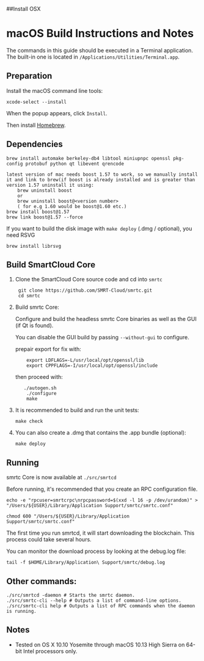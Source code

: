 ##Install OSX

macOS Build Instructions and Notes
====================================
The commands in this guide should be executed in a Terminal application.
The built-in one is located in `/Applications/Utilities/Terminal.app`.

Preparation
-----------
Install the macOS command line tools:

`xcode-select --install`

When the popup appears, click `Install`.

Then install [Homebrew](https://brew.sh).

Dependencies
----------------------

    brew install automake berkeley-db4 libtool miniupnpc openssl pkg-config protobuf python qt libevent qrencode
	
	latest version of mac needs boost 1.57 to work, so we manually install it and link to brew(if boost is already installed and is greater than version 1.57 uninstall it using: 
		brew uninstall boost
		or
		brew uninstall boost@<version number>
		( for e.g 1.60 would be boost@1.60 etc.)
	brew install boost@1.57
	brew link boost@1.57 --force
	
If you want to build the disk image with `make deploy` (.dmg / optional), you need RSVG

    brew install librsvg

Build SmartCloud Core
------------------------

1. Clone the SmartCloud Core source code and cd into `smrtc`

        git clone https://github.com/SMRT-Cloud/smrtc.git
        cd smrtc

2.  Build smrtc Core:

    Configure and build the headless smrtc Core binaries as well as the GUI (if Qt is found).

    You can disable the GUI build by passing `--without-gui` to configure.

	prepair export for fix with:
	```
		export LDFLAGS=-L/usr/local/opt/openssl/lib
		export CPPFLAGS=-I/usr/local/opt/openssl/include
	```
	then proceed with:
	```
	   ./autogen.sh
        ./configure
        make
	```
3.  It is recommended to build and run the unit tests:

        make check

4.  You can also create a .dmg that contains the .app bundle (optional):

        make deploy

Running
-------

smrtc Core is now available at `./src/smrtcd`

Before running, it's recommended that you create an RPC configuration file.

    echo -e "rpcuser=smrtcrpc\nrpcpassword=$(xxd -l 16 -p /dev/urandom)" > "/Users/${USER}/Library/Application Support/smrtc/smrtc.conf"

    chmod 600 "/Users/${USER}/Library/Application Support/smrtc/smrtc.conf"

The first time you run smrtcd, it will start downloading the blockchain. This process could take several hours.

You can monitor the download process by looking at the debug.log file:

    tail -f $HOME/Library/Application\ Support/smrtc/debug.log

Other commands:
-------

    ./src/smrtcd -daemon # Starts the smrtc daemon.
    ./src/smrtc-cli --help # Outputs a list of command-line options.
    ./src/smrtc-cli help # Outputs a list of RPC commands when the daemon is running.

Notes
-----

* Tested on OS X 10.10 Yosemite through macOS 10.13 High Sierra on 64-bit Intel processors only.

